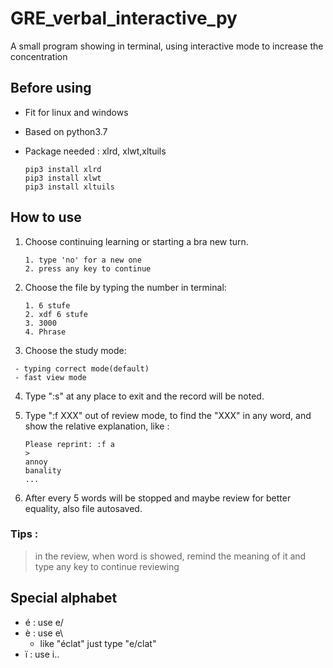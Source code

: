 # GRE_verbal_interactive_py

A small program showing in terminal, using interactive mode to increase the concentration

## Before using

- Fit for linux and windows
- Based on python3.7
- Package needed : xlrd, xlwt,xltuils

    ```
    pip3 install xlrd
    pip3 install xlwt
    pip3 install xltuils
    ```

## How to use

1. Choose continuing learning or starting a bra new turn.
   ```
   1. type 'no' for a new one
   2. press any key to continue
   ```
2. Choose the file by typing the number in terminal:
   ```
   1. 6 stufe
   2. xdf 6 stufe
   3. 3000
   4. Phrase
   ```
3. Choose the study mode:
  ```
   - typing correct mode(default)
   - fast view mode
  ```
4. Type ":s" at any place to exit and the record will be noted.

5. Type ":f XXX" out of review mode, to find the "XXX" in any word, and show the relative explanation, like :
    ```
    Please reprint: :f a
    >
    annoy
    banality
    ...
    ```
6. After every 5 words will be stopped and maybe review for better equality, also file autosaved.

### Tips :
   > in the review, when word is showed, remind the meaning of it and type any key to continue reviewing

## Special alphabet
  - é : use e/
  - è : use e\
    - like "éclat" just type "e/clat"
- ï : use i..

